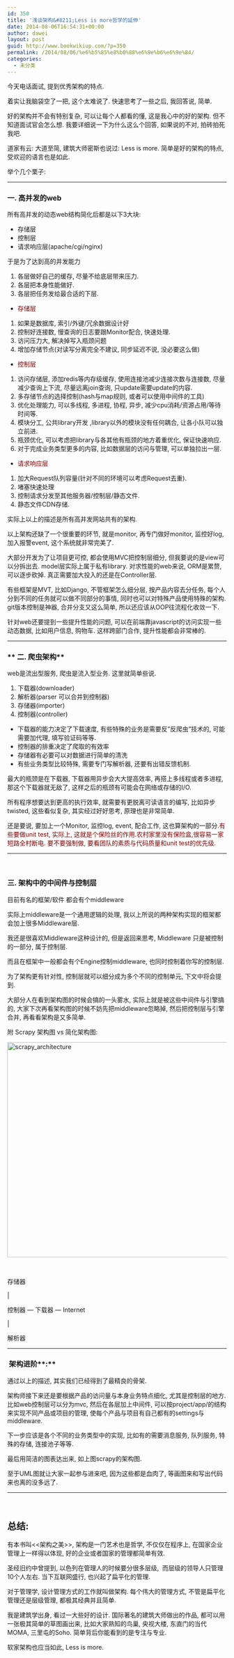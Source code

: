 ```yaml
---
id: 350
title: '浅谈架构&#8211;Less is more哲学的延伸'
date: 2014-08-06T16:54:31+00:00
author: dawei
layout: post
guid: http://www.bookwikiup.com/?p=350
permalink: /2014/08/06/%e6%b5%85%e8%b0%88%e6%9e%b6%e6%9e%84/
categories:
  - 未分类
---
```

今天电话面试, 提到优秀架构的特点.
  
着实让我脑袋空了一把, 这个太难说了. 快速思考了一些之后, 我回答说, 简单.

好的架构并不会有特别复杂, 可以让每个人都看的懂, 这是我心中的好的架构. 但不知道面试官会怎么想. 我要详细说一下为什么这么个回答, 如果说的不对, 拍砖拍死我吧.

道家有云: 大道至简, 建筑大师密斯也说过: Less is more. 简单是好的架构的特点, 受欢迎的语言也是如此.

举个几个栗子:

* * *

### **一. 高并发的web**

所有高并发的动态web结构简化后都是以下3大块:

  * 存储层
  * 控制层
  * 请求响应层(apache/cgi/nginx)

于是为了达到高的并发能力

  1. 各层做好自己的缓存, 尽量不给底层带来压力.
  2. 各层把本身性能做好.
  3. 各层把任务发给最合适的下层.

  * <span style="color: #800000;">存储层</span>

  1. 如果是数据库, 索引/外键/冗余数据设计好
  2. 控制好连接数, 慢查询的日志要跟Monitor配合, 快速处理.
  3. 访问压力大, 解决掉写入瓶颈问题
  4. 增加存储节点(对读写分离完全不建议, 同步延迟不说, 没必要这么做)

  * <span style="color: #800000;">控制层</span>

  1. 访问存储层, 添加redis等内存级缓存, 使用连接池减少连接次数与连接数, 尽量减少查询上下流, 尽量远离join查询, 只update需要update的内容.
  2. 多存储节点的选择控制(hash与map规则, 或者可以使用中间件的工具)
  3. 优化处理能力, 可以多线程, 多进程, 协程, 异步, 减少cpu消耗/资源占用/等待时间等.
  4. 模块分工, 公共library开发 ,library以外的模块没有任何耦合, 让各小队可以独立前进.
  5. 瓶颈优化, 可以考虑把library与各其他有瓶颈的地方着重优化, 保证快速响应.
  6. 对于完成业务类型更多的内容, 比如数据层的访问与管理, 可以单独拉出一层.

  * <span style="color: #800000;">请求响应层</span>

  1. 加大Request队列容量(针对不同的环境可以考虑Request去重).
  2. 堵塞快速处理
  3. 控制请求分发至其他服务器/控制层/静态文件.
  4. 静态文件CDN存储.

实际上以上的描述是所有高并发网站共有的架构.

以上架构还缺了一个很重要的环节, 就是monitor, 再专门做好monitor, 监控好log,加入报警event, 这个系统就非常完美了.

大部分开发为了让项目更可控, 都会使用MVC把控制层细分, 但我要说的是view可以分拆出去. model层实际上属于私有library. 对求性能的web来说, ORM是累赘, 可以逐步砍掉. 真正需要加大投入的还是在Controller层.

有些框架是MVT, 比如Django, 不管框架怎么细分层, 按产品内容去分任务, 每个人分到不同的任务就可以做不同部分的事情, 同时也可以对特殊产品使用特殊的架构. git版本控制是神器, 合并分支又这么简单, 所以还应该从OOP往流程化收敛一下.

针对web还要提到一些提升性能的问题, 可以在前端靠javascript的访问实现一些动态数据, 比如用户信息, 购物车. 这样跨部门合作, 提升性能都会非常棒的.

* * *

### ** 二. 爬虫架构**

web是流出型服务, 爬虫是流入型业务. 这里就简单些说.

  1. 下载器(downloader)
  2. 解析器(parser 可以合并到控制器)
  3. 存储器(importer)
  4. 控制器(controller)

  * 下载器的能力决定了下载速度, 有些特殊的业务是需要反&#8221;反爬虫&#8221;技术的, 可能需要加代理, 填写验证码等等.
  * 控制器的排重决定了爬取的有效率
  * 存储器有必要可以对数据进行简单的清洗
  * 有些业务类型比较特殊, 需要专门写解析器, 还要有出错反馈机制.

最大的瓶颈是在下载器, 下载器用异步会大大提高效率, 再搭上多线程或者多进程, 那这个下载器就无敌了, 这样之后的瓶颈有可能会在网络或存储的I/O.

所有程序想要达到更高的执行效率, 就需要有更脱离可读语言的编写, 比如异步twisted, 这些看似复杂, 其实经过好好思考, 原理也是非常简单.

还是要说, 要加上一个Monitor, 监控log, event, 配合工作, 这也算架构的一部分.<span style="color: #800000;">有些要做unit test, 实际上, 这就是个保险丝的作用.农村家里没有保险盒,很容易一家短路全村断电. 要不要强制做, 要看团队的素质与代码质量和unit test的优先级.</span>

* * *

&nbsp;

### **三. 架构中的中间件与控制层**

目前有名的框架/软件 都会有个middleware

实际上middleware是一个通用逻辑的处理, 我以上所说的两种架构实现的框架都会加上很多Middleware层.

我还是很喜欢Middleware这种设计的, 但是返回来思考, Middleware 只是被控制的一部分, 属于控制层.

而且在框架中一般都会有个Engine控制middleware, 也同时控制着你写的控制层.

为了架构更有针对性, 控制层就可以细分成为多个不同的控制单元, 下文中将会提到.

大部分人在看到架构图的时候会搞的一头雾水, 实际上就是被这些中间件与引擎搞的, 大家下次再看架构图的时候不妨先把middleware忽略掉, 然后把控制层与引擎合并, 再看看架构是又多简单.

附 Scrapy 架构图 vs 简化架构图:

[<img class="alignnone size-full wp-image-362" src="http://www.bookwikiup.com/wp-content/uploads/2014/08/scrapy_architecture.png" alt="scrapy_architecture" width="700" height="494" />](http://www.bookwikiup.com/wp-content/uploads/2014/08/scrapy_architecture.png)

&nbsp;

存储器

|

控制器 &#8212; 下载器 &#8212; Internet

|

解析器

* * *

###  架构进阶**:**

通过以上的描述, 其实我们已经得到了最精良的骨架.

架构师接下来还是要根据产品的访问量与本身业务特点细化, 尤其是控制层的地方. 比如web控制层可以分为mvc, 然后在各层加上中间件, 可以按project/app/的结构来实现不同产品或项目的管理, 使每个产品与项目有自己都有的settings与middleware.

下一步应该是各个不同的业务类型中的实现, 比如有的需要消息服务, 队列服务, 特殊的存储, 连接池子等等.

最后用简洁的图表达出来, 如上图scrapy的架构图.

至于UML图就让大家一起参与进来吧, 因为这些都是血肉了, 等画图来和写出代码来也离的没多远了.

* * *

&nbsp;

## 总结:

有本书叫<<架构之美>>, 架构是一门艺术也是哲学, 不仅仅在程序上, 在国家企业管理上一样得以体现, 好的企业或者国家的管理都简单有效.

圣经旧约中曾提到, 以色列在管理人的时候要分很多层级,  而层级的领导人只管理10个人左右. 当下互联网盛行, 也兴起了扁平化的管理.

对于管理学, 设计管理方式的工作就叫做架构. 每个伟大的管理方式, 不管是扁平化管理还是层级管理, 都极其经典并且简单.

我是建筑学出身, 看过一大些好的设计. 国际著名的建筑大师做出的作品, 都可以用一张极其简单的草图画出来, 比如大家熟知的鸟巢, 央视大楼, 东直门的当代MOMA, 三里屯的Soho. 简单背后你能看到的是专注与专业.

软家架构也应当如此, Less is more.

&nbsp;